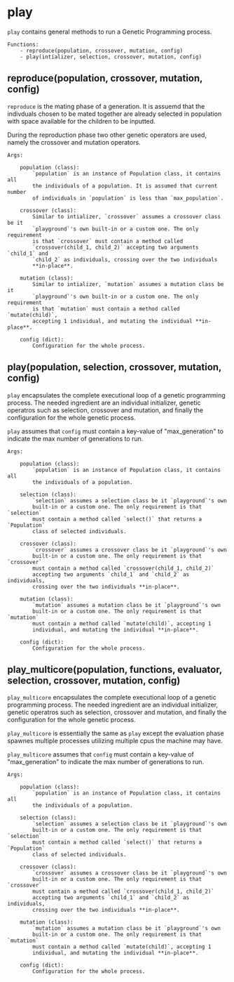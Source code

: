 # play
`play` contains general methods to run a Genetic Programming process.

    Functions:
        - reproduce(population, crossover, mutation, config)
        - play(intializer, selection, crossover, mutation, config)


## reproduce(population, crossover, mutation, config)
`reproduce` is the mating phase of a generation. It is assuemd that the
indivduals chosen to be mated together are already selected in population with
space available for the children to be inputted.

During the reproduction phase two other genetic operators are used, namely the
crossover and mutation operators.

    Args:

        population (class):
            `population` is an instance of Population class, it contains all
            the individuals of a population. It is assumed that current number
            of individuals in `population` is less than `max_population`.

        crossover (class):
            Similar to intializer, `crossover` assumes a crossover class be it
            `playground`'s own built-in or a custom one. The only requirement
            is that `crossover` must contain a method called
            `crossover(child_1, child_2)` accepting two arguments `child_1` and
            `child_2` as individuals, crossing over the two individuals
            **in-place**.

        mutation (class):
            Similar to intializer, `mutation` assumes a mutation class be it
            `playground`'s own built-in or a custom one. The only requirement
            is that `mutation` must contain a method called `mutate(child)`,
            accepting 1 individual, and mutating the individual **in-place**.

        config (dict):
            Configuration for the whole process.



## play(population, selection, crossover, mutation, config)
`play` encapsulates the complete executional loop of a genetic programming
process.  The needed ingredient are an individual initializer, genetic
operatros such as selection, crossover and mutation, and finally the
configuration for the whole genetic process.

`play` assumes that `config` must contain a key-value of "max_generation" to
indicate the max number of generations to run.


    Args:

        population (class):
            `population` is an instance of Population class, it contains all
            the individuals of a population.

        selection (class):
            `selection` assumes a selection class be it `playground`'s own
            built-in or a custom one. The only requirement is that `selection`
            must contain a method called `select()` that returns a `Population`
            class of selected individuals.

        crossover (class):
            `crossover` assumes a crossover class be it `playground`'s own
            built-in or a custom one. The only requirement is that `crossover`
            must contain a method called `crossover(child_1, child_2)`
            accepting two arguments `child_1` and `child_2` as individuals,
            crossing over the two individuals **in-place**.

        mutation (class):
            `mutation` assumes a mutation class be it `playground`'s own
            built-in or a custom one. The only requirement is that `mutation`
            must contain a method called `mutate(child)`, accepting 1
            individual, and mutating the individual **in-place**.

        config (dict):
            Configuration for the whole process.



## play_multicore(population, functions, evaluator, selection, crossover, mutation, config)
`play_multicore` encapsulates the complete executional loop of a genetic
programming process.  The needed ingredient are an individual initializer,
genetic operatros such as selection, crossover and mutation, and finally the
configuration for the whole genetic process.

`play_multicore` is essentially the same as `play` except the evaluation phase
spawnes multiple processes utilizing multiple cpus the machine may have.

`play_multicore` assumes that `config` must contain a key-value of
"max_generation" to indicate the max number of generations to run.


    Args:

        population (class):
            `population` is an instance of Population class, it contains all
            the individuals of a population.

        selection (class):
            `selection` assumes a selection class be it `playground`'s own
            built-in or a custom one. The only requirement is that `selection`
            must contain a method called `select()` that returns a `Population`
            class of selected individuals.

        crossover (class):
            `crossover` assumes a crossover class be it `playground`'s own
            built-in or a custom one. The only requirement is that `crossover`
            must contain a method called `crossover(child_1, child_2)`
            accepting two arguments `child_1` and `child_2` as individuals,
            crossing over the two individuals **in-place**.

        mutation (class):
            `mutation` assumes a mutation class be it `playground`'s own
            built-in or a custom one. The only requirement is that `mutation`
            must contain a method called `mutate(child)`, accepting 1
            individual, and mutating the individual **in-place**.

        config (dict):
            Configuration for the whole process.
